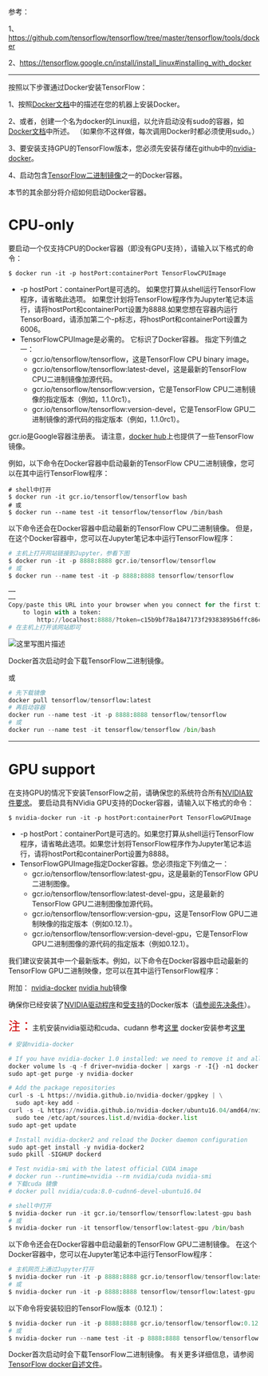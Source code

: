 参考：

1、https://github.com/tensorflow/tensorflow/tree/master/tensorflow/tools/docker

2、https://tensorflow.google.cn/install/install_linux#installing_with_docker


----------

按照以下步骤通过Docker安装TensorFlow：

1、按照[Docker文档](https://docs.docker.com/engine/installation/)中的描述在您的机器上安装Docker。

2、或者，创建一个名为docker的Linux组，以允许启动没有sudo的容器，如[Docker文档](https://docs.docker.com/engine/installation/linux/linux-postinstall/)中所述。 （如果你不这样做，每次调用Docker时都必须使用sudo。）

3、要安装支持GPU的TensorFlow版本，您必须先安装存储在github中的[nvidia-docker](https://github.com/NVIDIA/nvidia-docker)。

4、启动包含[TensorFlow二进制镜像](https://hub.docker.com/r/tensorflow/tensorflow/tags/)之一的Docker容器。

本节的其余部分将介绍如何启动Docker容器。

# CPU-only
要启动一个仅支持CPU的Docker容器（即没有GPU支持），请输入以下格式的命令：

```
$ docker run -it -p hostPort:containerPort TensorFlowCPUImage
```

 - -p hostPort：containerPort是可选的。 如果您打算从shell运行TensorFlow程序，请省略此选项。 如果您计划将TensorFlow程序作为Jupyter笔记本运行，请将hostPort和containerPort设置为8888.如果您想在容器内运行TensorBoard，请添加第二个-p标志，将hostPort和containerPort设置为6006。
 - TensorFlowCPUImage是必需的。 它标识了Docker容器。 指定下列值之一：
	 - gcr.io/tensorflow/tensorflow，这是TensorFlow CPU binary image。
	 - gcr.io/tensorflow/tensorflow:latest-devel，这是最新的TensorFlow CPU二进制镜像加源代码。
	 - gcr.io/tensorflow/tensorflow:version，它是TensorFlow CPU二进制镜像的指定版本（例如，1.1.0rc1）。
	 - gcr.io/tensorflow/tensorflow:version-devel，它是TensorFlow GPU二进制镜像的源代码的指定版本（例如，1.1.0rc1）。

gcr.io是Google容器注册表。 请注意，[docker hub](https://hub.docker.com/r/tensorflow/tensorflow/)上也提供了一些TensorFlow镜像。

例如，以下命令在Docker容器中启动最新的TensorFlow CPU二进制镜像，您可以在其中运行TensorFlow程序：

```
# shell中打开
$ docker run -it gcr.io/tensorflow/tensorflow bash
# 或
$ docker run --name test -it tensorflow/tensorflow /bin/bash
```
以下命令还会在Docker容器中启动最新的TensorFlow CPU二进制镜像。 但是，在这个Docker容器中，您可以在Jupyter笔记本中运行TensorFlow程序：

```python
# 主机上打开网站链接到Jupyter，参看下图
$ docker run -it -p 8888:8888 gcr.io/tensorflow/tensorflow
# 或
$ docker run --name test -it -p 8888:8888 tensorflow/tensorflow

……
……
Copy/paste this URL into your browser when you connect for the first time,
    to login with a token:
        http://localhost:8888/?token=c15b9bf78a1847173f29383895b6ffc86cacd0a59c98a211
# 在主机上打开该网站即可
```

![这里写图片描述](http://img.blog.csdn.net/20171213083641650?watermark/2/text/aHR0cDovL2Jsb2cuY3Nkbi5uZXQvd2M3ODE3MDgyNDk=/font/5a6L5L2T/fontsize/400/fill/I0JBQkFCMA==/dissolve/70/gravity/SouthEast)

Docker首次启动时会下载TensorFlow二进制镜像。

或

```python
# 先下载镜像
docker pull tensorflow/tensorflow:latest
# 再启动容器
docker run --name test -it -p 8888:8888 tensorflow/tensorflow
# 或
docker run --name test -it tensorflow/tensorflow /bin/bash
```

----------
# GPU support
在支持GPU的情况下安装TensorFlow之前，请确保您的系统符合所有[NVIDIA软件要求](https://tensorflow.google.cn/install/install_linux#NVIDIARequirements)。 要启动具有NVidia GPU支持的Docker容器，请输入以下格式的命令：

```
$ nvidia-docker run -it -p hostPort:containerPort TensorFlowGPUImage
```

 - -p hostPort：containerPort是可选的。如果您打算从shell运行TensorFlow程序，请省略此选项。如果您计划将TensorFlow程序作为Jupyter笔记本运行，请将hostPort和containerPort设置为8888。
 - TensorFlowGPUImage指定Docker容器。您必须指定下列值之一：
	 - gcr.io/tensorflow/tensorflow:latest-gpu，这是最新的TensorFlow GPU二进制图像。
	 - gcr.io/tensorflow/tensorflow:latest-devel-gpu，这是最新的TensorFlow
   GPU二进制图像加源代码。
	 - gcr.io/tensorflow/tensorflow:version-gpu，这是TensorFlow
   GPU二进制映像的指定版本（例如0.12.1）。
	 - gcr.io/tensorflow/tensorflow:version-devel-gpu，它是TensorFlow
   GPU二进制图像的源代码的指定版本（例如0.12.1）。

我们建议安装其中一个最新版本。例如，以下命令在Docker容器中启动最新的TensorFlow GPU二进制映像，您可以在其中运行TensorFlow程序：

附加：
[nvidia-docker](https://github.com/NVIDIA/nvidia-docker)
[nvidia hub](https://hub.docker.com/r/nvidia/cuda/tags/)镜像

确保你已经安装了[NVIDIA驱动程序](https://github.com/NVIDIA/nvidia-docker/wiki/Frequently-Asked-Questions#how-do-i-install-the-nvidia-driver)和[受支持](https://github.com/NVIDIA/nvidia-docker/wiki/Frequently-Asked-Questions#which-docker-packages-are-supported)的Docker版本（[请参阅先决条件](https://github.com/NVIDIA/nvidia-docker/wiki/Installation-%28version-2.0%29#prerequisites)）。

<font color=#d000 size=5>注：</font>主机安装nvidia驱动和cuda、cudann 参考[这里](http://blog.csdn.net/wc781708249/article/details/77989339)
docker安装参考[这里](https://docs.docker.com/engine/installation/)
```python
# 安装nvidia-docker

# If you have nvidia-docker 1.0 installed: we need to remove it and all existing GPU containers
docker volume ls -q -f driver=nvidia-docker | xargs -r -I{} -n1 docker ps -q -a -f volume={} | xargs -r docker rm -f
sudo apt-get purge -y nvidia-docker

# Add the package repositories
curl -s -L https://nvidia.github.io/nvidia-docker/gpgkey | \
  sudo apt-key add -
curl -s -L https://nvidia.github.io/nvidia-docker/ubuntu16.04/amd64/nvidia-docker.list | \
  sudo tee /etc/apt/sources.list.d/nvidia-docker.list
sudo apt-get update

# Install nvidia-docker2 and reload the Docker daemon configuration
sudo apt-get install -y nvidia-docker2
sudo pkill -SIGHUP dockerd

# Test nvidia-smi with the latest official CUDA image
# docker run --runtime=nvidia --rm nvidia/cuda nvidia-smi
# 下载cuda 镜像
# docker pull nvidia/cuda:8.0-cudnn6-devel-ubuntu16.04
```

```python
# shell中打开
$ nvidia-docker run -it gcr.io/tensorflow/tensorflow:latest-gpu bash
# 或
$ nvidia-docker run -it tensorflow/tensorflow:latest-gpu /bin/bash
```
以下命令还会在Docker容器中启动最新的TensorFlow GPU二进制镜像。 在这个Docker容器中，您可以在Jupyter笔记本中运行TensorFlow程序：

```python
# 主机网页上通过Jupyter打开
$ nvidia-docker run -it -p 8888:8888 gcr.io/tensorflow/tensorflow:latest-gpu
# 或
$ nvidia-docker run -it -p 8888:8888 tensorflow/tensorflow:latest-gpu
```
以下命令将安装较旧的TensorFlow版本（0.12.1）：

```python
$ nvidia-docker run -it -p 8888:8888 gcr.io/tensorflow/tensorflow:0.12.1-gpu
# 或
$ nvidia-docker run --name test -it -p 8888:8888 tensorflow/tensorflow:0.12.1-gpu
```
Docker首次启动时会下载TensorFlow二进制镜像。 有关更多详细信息，请参阅[TensorFlow docker自述文件](https://github.com/tensorflow/tensorflow/tree/master/tensorflow/tools/docker)。
